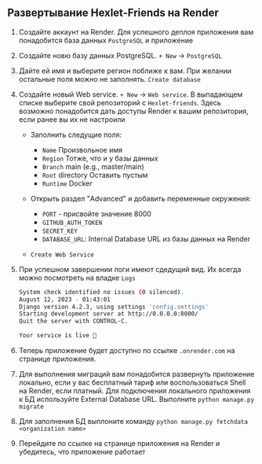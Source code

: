 ## Развертывание Hexlet-Friends на Render

1. Создайте аккаунт на Render. Для успешного деплоя приложения вам понадобится база данных `PostgreSQL` и приложение
2. Создайте новю базу данных PostgreSQL. `+ New` -> `PostgreSQL`
3. Дайте ей имя и выберите регион поближе к вам. При желании остальные поля можно не заполнять.  `Create database`
4. Создайте новый Web service. `+ New` -> `Web service`. В выпадающем списке выберите свой репозиторий с `Hexlet-friends`. Здесь возможно понадобится дать доступы Render к вашим репозитория, если ранее вы их не настроили

   - Заполнить следущие поля:

      - `Name` Произвольное имя
      - `Region` Тотже, что и у базы данных
      - `Branch` main (e.g., master/main)
      - `Root` directory Оставить пустым
      - `Runtime` Docker

    - Открыть раздел "Advanced" и добавить переменные окружения:

      - `PORT` - присвойте значение 8000
      - `GITHUB_AUTH_TOKEN`
      - `SECRET_KEY`
      - `DATABASE_URL`: Internal Database URL из базы данных на Render
     
   - `Create Web Service`

5.  При успешном завершении логи имеют сдедущий вид. Их всегда можно посмотреть на владке `Logs`

      ```bash
      System check identified no issues (0 silenced).
      August 12, 2023 - 01:43:01
      Django version 4.2.3, using settings 'config.settings'
      Starting development server at http://0.0.0.0:8000/
      Quit the server with CONTROL-C.
 
      Your service is live 🎉
      ```

6.  Теперь приложение будет доступно по ссылке `.onrender.com` на странице приложения.

7. Для выполнения миграций вам понадобится развернуть приложение локально, если у вас бесплатный тариф или воспользоваться Shell на Render, если платный. Для подключения локального приложения к БД используйте External Database URL. Выполните `python manage.py migrate`

8. Для заполнения БД выплоните команду `python manage.py fetchdata <organization name>`
11. Перейдите по ссылке на странице приложения на Render и убедитесь, что приложение работает
